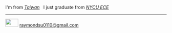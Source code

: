 I'm from [_Taiwan_](https://eng.taiwan.net.tw/)
&nbsp;
I just graduate from [_NYCU ECE_](https://www.dece.nctu.edu.tw/)
<!---
How many times must I adjust its content?
--->

*****
<img src="g-mail.gif" width="40" height="25"/> raymondsu0110@gmail.com
<!---
yc518-su/yc518-su is a ✨ special ✨ repository because its `README.md` (this file) appears on your GitHub profile.
You can click the Preview link to take a look at your changes.
--->

